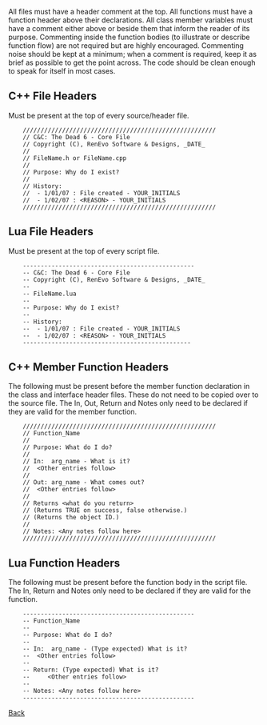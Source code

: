 All files must have a header comment at the top. All functions must have a function header above their declarations. All class member variables must have a comment either above or beside them that inform the reader of its purpose. Commenting inside the function bodies (to illustrate or describe function flow) are not required but are highly encouraged. Commenting noise should be kept at a minimum; when a comment is required, keep it as brief as possible to get the point across. The code should be clean enough to speak for itself in most cases.

## C++ File Headers ##
Must be present at the top of every source/header file.

```
	//////////////////////////////////////////////////////
	// C&C: The Dead 6 - Core File
	// Copyright (C), RenEvo Software & Designs, _DATE_
	//
	// FileName.h or FileName.cpp
	//
	// Purpose: Why do I exist?
	//
	// History:
	//	- 1/01/07 : File created - YOUR_INITIALS
	//	- 1/02/07 : <REASON> - YOUR_INITIALS
	//////////////////////////////////////////////////////
```

## Lua File Headers ##
Must be present at the top of every script file.

```
	------------------------------------------------
	-- C&C: The Dead 6 - Core File
	-- Copyright (C), RenEvo Software & Designs, _DATE_
	--
	-- FileName.lua
	--
	-- Purpose: Why do I exist?
	--
	-- History:
	--	- 1/01/07 : File created - YOUR_INITIALS
	--	- 1/02/07 : <REASON> - YOUR_INITIALS
	-----------------------------------------------
```

## C++ Member Function Headers ##
The following must be present before the member function declaration in the class and interface header files.  These do not need to be copied over to the source file. The In, Out, Return and Notes only need to be declared if they are valid for the member function.

```
	//////////////////////////////////////////////////////
	// Function_Name
	//
	// Purpose: What do I do?
	//
	// In:	arg_name - What is it?
	//	<Other entries follow>
	//
	// Out:	arg_name - What comes out?
	//	<Other entries follow>
	//
	// Returns <what do you return>
	// (Returns TRUE on success, false otherwise.)
	// (Returns the object ID.)
	//
	// Notes: <Any notes follow here>
	//////////////////////////////////////////////////////
```

## Lua Function Headers ##
The following must be present before the function body in the script file. The In, Return and Notes only need to be declared if they are valid for the function.

```
	------------------------------------------------
	-- Function_Name
	--
	-- Purpose: What do I do?
	--
	-- In:	arg_name - (Type expected) What is it?
	--	<Other entries follow>
	--
	-- Return: (Type expected) What is it?
	--	   <Other entries follow>
	--
	-- Notes: <Any notes follow here>
	------------------------------------------------
```

[Back](TechDoc_CodingStandards.md)